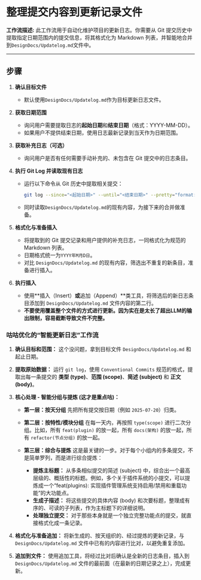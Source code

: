 # 整理提交内容到更新记录文件

**工作流描述:**
此工作流用于自动化维护项目的更新日志。你需要从 Git 提交历史中提取指定日期范围内的提交信息，将其格式化为 Markdown 列表，并智能地合并到`DesignDocs/Updatelog.md`文件中。

---

## 步骤

1.  **确认目标文件**

    - 默认使用`DesignDocs/Updatelog.md`作为目标更新日志文件。

2.  **获取日期范围**

    - 询问用户需要提取日志的**起始日期**和**结束日期**（格式：YYYY-MM-DD）。
    - 如果用户不提供结束日期，使用日志最新记录到当天作为日期范围。

3.  **获取补充日志（可选）**

    - 询问用户是否有任何需要手动补充的、未包含在 Git 提交中的日志条目。

4.  **执行 Git Log 并读取现有日志**

    - 运行以下命令从 Git 历史中提取相关提交：
      ```bash
      git log --since="<起始日期>" --until="<结束日期>" --pretty="format:%cs %s%n%b" --no-patch
      ```
    - 同时读取`DesignDocs/Updatelog.md`的现有内容，为接下来的合并做准备。

5.  **格式化与准备插入**

    - 将提取到的 Git 提交记录和用户提供的补充日志，一同格式化为规范的 Markdown 列表。
    - 日期格式统一为`YYYY年M月D日`。
    - 对比 `DesignDocs/Updatelog.md` 的现有内容，筛选出不重复的新条目，准备进行插入。

6.  **执行插入**
    - 使用**插入（Insert）**或**追加（Append）**类工具，将筛选后的新日志条目添加到 `DesignDocs/Updatelog.md` 文件内容的第二行。
    - **不要使用覆盖整个文件的方式进行更新。因为实在是太长了超出LLM的输出限制，容易截断导致文件不完整。**


### **咕咕优化的“智能更新日志”工作流**

1.  **确认目标和范围：**
    这个没问题，拿到目标文件 `DesignDocs/Updatelog.md` 和起止日期。

2.  **提取原始数据：**
    运行 `git log`，使用 `Conventional Commits` 规范的格式，提取出每一条提交的 **类型 (type)**、**范围 (scope)**、**简述 (subject)** 和 **正文 (body)**。

3.  **核心处理 - 智能分组与提炼 (这才是重点咕)：**
    *   **第一层：按天分组**
        先把所有提交按日期（例如 `2025-07-20`）归类。

    *   **第二层：按特性/模块分组**
        在每一天内，再按照 `type(scope)` 进行二次分组。比如，所有 `feat(plugin)` 的放一起，所有 `docs(架构)` 的放一起，所有 `refactor(节点分组)` 的放一起。

    *   **第三层：综合与提炼**
        这是最关键的一步。对于每个小组内的多条提交，不是简单罗列，而是进行综合提炼：
        *   **提炼主标题：** 从多条相似提交的简述 (subject) 中，综合出一个最高层级的、概括性的标题。例如，多个关于插件系统的小提交，可以提炼成一个“feat(plugins): 实现插件管理系统支持启用/禁用和重载功能”的大功能点。
        *   **生成子描述：** 将这些提交的具体内容 (body) 和次要标题，整理成有序的、可读的子列表，作为主标题下的详细说明。
        *   **处理独立提交：** 对于那些本身就是一个独立完整功能点的提交，就直接格式化成一条记录。

4.  **格式化与准备追加：**
    将新生成的、按天组织的、经过提炼的更新记录，与 `DesignDocs/Updatelog.md` 文件中已有的内容进行比对，以避免重复添加。

5.  **追加到文件：**
    使用追加工具，将经过比对后确认是全新的日志条目，插入到 `DesignDocs/Updatelog.md` 文件的最前面（在最新的日期记录之上），完成更新。
